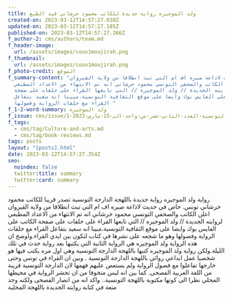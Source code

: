 ```yaml
---
title: ولد الموجيره رواية جديدة للكاتب محمود حرشاني قيد الطبع
created-on: 2023-03-12T14:57:27.038Z
updated-on: 2023-03-12T14:57:27.185Z
published-on: 2023-03-12T14:57:27.266Z
f_author-2: cms/authors/team.md
f_header-image:
  url: /assets/images/couv1moujirah.png
f_thumbnail:
  url: /assets/images/couv1moujirah.png
f_photo-credit: الموقع
f_summary-content: "في حديث لاذاعة صبره اف ام التي تبث انطلاقا من ولاية القيروان
  اعلن الكاتب والصحفي التونسي محمود حرشاني انه تم الانتهاء من الاعداد المطبعي
  لروايته الجديدة // ولد الموجيره // التي تابعها القراء على حلقات على صفحة
  الكاتب على الفايس بوك وايضا على موقع الثقافية التونسية.مبينا انه سعيد بتفاعل
  القراء مع حلقات الرواية وفصولها "
f_1-2-word-summary: ولد الموجيره
f_issue: cms/issue/مجلة-الثقافية-التونسية-العدد-الثاني-عشر-من-واحد-الى-15-مارس-2023-1.md
f_tags:
  - cms/tag/Culture-and-arts.md
  - cms/tag/book-reviews.md
tags: posts
layout: "[posts].html"
date: 2023-03-12T14:57:27.354Z
seo:
  noindex: false
  twitter:title: summary
  twitter:card: summary
---
```

رواية ولد الموجيره رواية جديدة  باللهجة الدارجة التونسية تصدر قريبا للكاتب   محمود حرشاني تونس. خاص في حديث لاذاعة صبره اف ام التي تبث انطلاقا من ولاية القيروان اعلن الكاتب والصحفي التونسي محمود حرشاني انه تم الانتهاء من الاعداد المطبعي لروايته الجديدة // ولد الموجيره // التي تابعها القراء على حلقات على صفحة الكاتب على الفايس بوك وايضا على موقع الثقافية التونسية.مبينا انه سعيد بتفاعل القراء مع حلقات الرواية وفصولها وهو ما شجعه على نشرها في كتاب لتكون بين ايدي القراء.واوضح ان هذه الرواية ولد الموجيره هي الرواية الثانية التي يكتبها بعد رواية حدث في تلك الليلة.ولكن رواية ولد الموجيره كتبها باللهجة الدارجة التونسية وهي اول مره يكتب فيها هو شخصيا عمل ابداعي روائي باللهجة الدارجة التونسية . وبين ان القراء في تونس وحتى خارجها تفاعلوا مع فصول الرواية ولم يستعص عليهم فهمها لان الدارجة التونسية قريبة من اللغة العربية الفصحى. كما بين انه ليس متخوفا من ان تحشر الرواية في محيطها المحلي نظرا الى كونها مكتوبة باللهجة التونسية.. واكد انه من انصار الفصحى ولكنه وجد متعة في كتابة روايته الجديدة باللهجة المحلية
